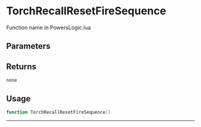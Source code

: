# TorchRecallResetFireSequence
Function name in PowersLogic.lua
## Parameters

## Returns
`none`
## Usage
```lua
function TorchRecallResetFireSequence()
```
---
